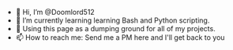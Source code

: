 - 👋 Hi, I’m @Doomlord512
- 🐍 I’m currently learning learning Bash and Python scripting.
- 🏅 Using this page as a dumping ground for all of my projects.
- 📫 How to reach me: Send me a PM here and I'll get back to you

<!---
Doomlord512/Doomlord512 is a ✨ special ✨ repository because its `README.md` (this file) appears on your GitHub profile.
You can click the Preview link to take a look at your changes.
--->
